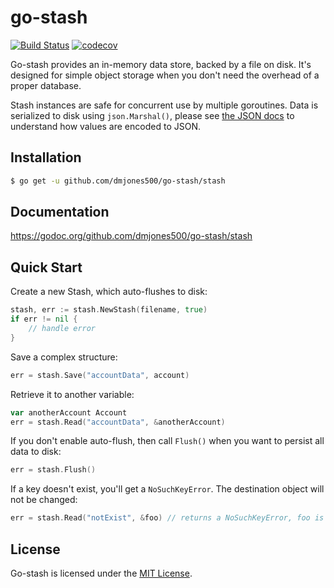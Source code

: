 # go-stash

[![Build Status](https://travis-ci.org/dmjones500/go-stash.svg?branch=master)](https://travis-ci.org/dmjones500/go-stash)
[![codecov](https://codecov.io/gh/dmjones500/go-stash/branch/master/graph/badge.svg)](https://codecov.io/gh/dmjones500/go-stash)

Go-stash provides an in-memory data store, backed by a file on disk. It's designed for simple object storage when you don't need the overhead of a proper database.


Stash instances are safe for concurrent use by multiple goroutines. Data is serialized to disk using `json.Marshal()`, please see [the JSON docs](https://golang.org/pkg/encoding/json/#Marshal) to understand how values are encoded to JSON.

## Installation

```bash
$ go get -u github.com/dmjones500/go-stash/stash
```

## Documentation

https://godoc.org/github.com/dmjones500/go-stash/stash

## Quick Start

Create a new Stash, which auto-flushes to disk:

```Go
stash, err := stash.NewStash(filename, true)
if err != nil {
    // handle error
}
```

Save a complex structure:

```Go
err = stash.Save("accountData", account)
```

Retrieve it to another variable:

```Go
var anotherAccount Account
err = stash.Read("accountData", &anotherAccount)
```
	
If you don't enable auto-flush, then call `Flush()` when you want to persist all data to disk:

```Go
err = stash.Flush()
```

If a key doesn't exist, you'll get a `NoSuchKeyError`. The destination object will not be changed:

```Go
err = stash.Read("notExist", &foo) // returns a NoSuchKeyError, foo is unaltered
```

## License

Go-stash is licensed under the [MIT License](https://opensource.org/licenses/MIT).
